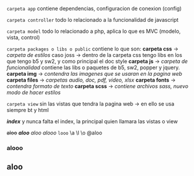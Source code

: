 

`carpeta app`
contiene dependencias, configuracion de conexion (config)

`carpeta controller`
todo lo relacionado a la funcionalidad de javascript

`carpeta model`
todo lo relacionado a php, aplica lo que es MVC (modelo, vista, control)

`carpeta packages o libs o public`
contiene lo que son:
**carpeta css** -> _carpeta de estilos_ caso joss -> dentro de la carpeta css tengo libs en los que tengo b5 y sw2, y como principal el doc style
**carpeta js** -> _carpeta de funcionalidad_ contiene las libs o paquetes de b5, sw2, popper y jquery.
**carpeta img** -> _contendra las imagenes que se usaran en la pagina web_
**carpeta files** -> _carpetas audio, doc, pdf, video, xlsx_
**carpeta fonts** -> _contendra formato de texto_
**carpeta scss** -> _contiene archivos sass, nuevo modo de hacer estilos_

`carpeta view`
sin las vistas que tendra la pagina web -> en ello se usa siempre bt y html

***index***
y nunca falta el index, la principal quien llamara las vistas o view

~~aloo~~
***aloo***
_aloo_
*alooo*
`looo`
\a \l \o
@aloo
### alooo

## aloo
